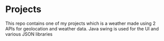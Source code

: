 # Projects

This repo contains one of my projects which is a weather made using 2 APIs for geolocation and weather data. 
Java swing is used for the UI and various JSON libraries 

